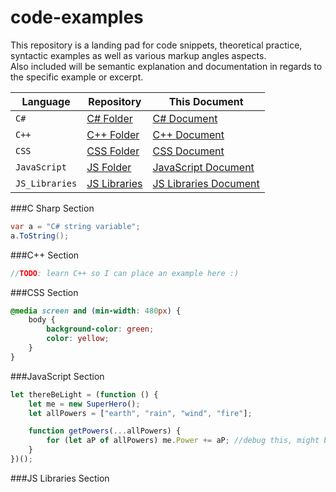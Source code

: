 # code-examples
This repository is a landing pad for code snippets, theoretical practice, 
syntactic examples as well as various markup angles aspects.  
Also included will be semantic explanation and documentation in regards to the specific example or excerpt.

| Language      | Repository                                                                                        | This Document                                 |
|---------------|---------------------------------------------------------------------------------------------------|-----------------------------------------------|
|`C#`           | [C# Folder](C%23)            | [C# Document](#c-sharp-section)                     |
|`C++`          | [C++ Folder](https://github.com/Chef-Code/code-examples/tree/master/code-examples/C%2B%2B)        | [C++ Document](#c-section)                   |
|`CSS`          | [CSS Folder](https://github.com/Chef-Code/code-examples/tree/master/code-examples/CSS)            | [CSS Document](#css-section)                   |
|`JavaScript`   | [JS Folder](https://github.com/Chef-Code/code-examples/tree/master/code-examples/JavaScript)      | [JavaScript Document](#javascript-section)     |
|`JS_Libraries` | [JS Libraries](https://github.com/Chef-Code/code-examples/tree/master/code-examples/JS_Libraries) | [JS Libraries Document](#js-libraries-section) |

###C Sharp Section
```csharp
var a = "C# string variable";
a.ToString();
```

###C++ Section
```c
//TODO: learn C++ so I can place an example here :)
```
###CSS Section
```css
@media screen and (min-width: 480px) {
    body {
        background-color: green;
        color: yellow;
    }
}
```
###JavaScript Section
```javascript
let thereBeLight = (function () {
    let me = new SuperHero();
    let allPowers = ["earth", "rain", "wind", "fire"];

    function getPowers(...allPowers) {
        for (let aP of allPowers) me.Power += aP; //debug this, might be out of scope
    }
})();
```
###JS Libraries Section

